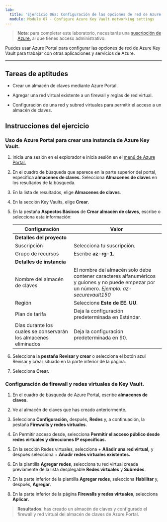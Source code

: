 ```yaml
---
lab:
  title: 'Ejercicio 06a: Configuración de las opciones de red de Azure Key Vault'
  module: Module 07 - Configure Azure Key Vault networking settings
---
```



>**Nota**: para completar este laboratorio, necesitarás una [suscripción de Azure.](https://azure.microsoft.com/en-us/free/?azure-portal=true) al que tienes acceso administrativo. 


Puedes usar Azure Portal para configurar las opciones de red de Azure Key Vault para trabajar con otras aplicaciones y servicios de Azure. 

---

## Tareas de aptitudes

- Crear un almacén de claves mediante Azure Portal.

- Agregar una red virtual existente a un firewall y reglas de red virtual.

- Configuración de una red y subred virtuales para permitir el acceso a un almacén de claves.

## Instrucciones del ejercicio 

### Uso de Azure Portal para crear una instancia de Azure Key Vault.

1. Inicia una sesión en el explorador e inicia sesión en el [menú de Azure Portal.](https://portal.azure.com/)
  
2. En el cuadro de búsqueda que aparece en la parte superior del portal, especifica **almacenes de claves.** Selecciona **Almacenes de claves** en los resultados de la búsqueda.

3. En la lista de resultados, elige **Almacenes de claves**.

4. En la sección Key Vaults, elige **Crear.**

5. En la pestaña **Aspectos Básicos** de **Crear almacén de claves**, escribe o selecciona esta información:
   
   |Configuración|Valor|
   |---|---|
   |**Detalles del proyecto**|
   |Suscripción|Selecciona tu suscripción.|
   |Grupo de recursos|Escribe **az-rg-1.**|
   |**Detalles de instancia**|
   |Nombre del almacén de claves|El nombre del almacén solo debe contener caracteres alfanuméricos y guiones y no puede empezar por un número. *Ejemplo: az-securevault150*|
   |Región|Seleccione **Este de EE. UU**.|
   |Plan de tarifa|Deja la configuración predeterminada en Estándar.|
   |Días durante los cuales se conservarán los almacenes eliminados|Deja la configuración predeterminada en 90.|

6. Selecciona la **pestaña Revisar y crear** o selecciona el botón azul Revisar y crear situado en la parte inferior de la página.
  
7. Selecciona **Crear.**

### Configuración de firewall y redes virtuales de Key Vault.

1. En el cuadro de búsqueda de Azure Portal, escribe **almacenes de claves.**

2. Ve al almacén de claves que has creado anteriormente.

3. Selecciona **Configuración,** después, **Redes** y, a continuación, la pestaña **Firewalls y redes virtuales**.
   
4. En Permitir acceso desde, selecciona **Permitir el acceso público desde redes virtuales y direcciones IP específicas.**

5. En la sección Redes virtuales, selecciona + **Añadir una red virtual,** y después selecciona + **Añadir redes virtuales existentes.**

6. En la plantilla **Agregar redes**, selecciona tu red virtual creada previamente de la lista desplegable **Redes virtuales** y **Subredes**.

7. En la parte inferior de la plantilla **Agregar redes**, selecciona **Habilitar** y, después, **Agregar**. 

8. En la parte inferior de la página **Firewalls y redes virtuales**, selecciona **Aplicar.**

  > **Resultados**: has creado un almacén de claves y configurado el firewall y red virtual del almacén de claves de Azure Portal.
